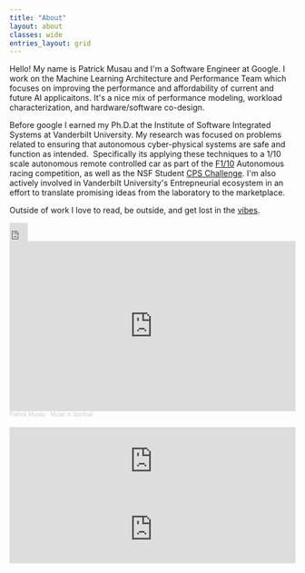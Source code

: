 ```yaml
---
title: "About"
layout: about
classes: wide
entries_layout: grid
---
```



Hello! My name is Patrick Musau and I'm a Software Engineer at Google. I work on the Machine Learning Architecture and Performance Team which focuses on improving the performance and affordability of current and future AI applicaitons. It's a nice mix of performance modeling, workload characterization, and hardware/software co-design. 

Before google I earned my Ph.D.at the Institute of Software Integrated Systems at Vanderbilt University. My research was focused on problems related to ensuring that autonomous cyber-physical systems are safe and function as intended.  Specifically its applying these techniques to a 1/10 scale autonomous remote controlled car as part of the [F1/10](http://f1tenth.org/) Autonomous racing competition, as well as the NSF Student [CPS Challenge](https://cps-vo.org/group/CPSchallenge). I'm also actively involved in Vanderbilt University's Entrepneurial ecosystem in an effort to translate promising ideas from the laboratory to the marketplace. 

Outside of work I love to read, be outside, and get lost in the [vibes](https://soundcloud.com/patrick-musau). 
<iframe allowtransparency="true" scrolling="no" frameborder="no" src="https://w.soundcloud.com/icon/?url=http%3A%2F%2Fsoundcloud.com%2Fpatrick-musau&color=orange_white&size=32" style="width: 32px; height: 32px;"></iframe>


<iframe width="100%" height="300" scrolling="no" frameborder="no" allow="autoplay" src="https://w.soundcloud.com/player/?url=https%3A//api.soundcloud.com/tracks/875500816&color=%23ff5500&auto_play=false&hide_related=false&show_comments=true&show_user=true&show_reposts=false&show_teaser=true&visual=true"></iframe><div style="font-size: 10px; color: #cccccc;line-break: anywhere;word-break: normal;overflow: hidden;white-space: nowrap;text-overflow: ellipsis; font-family: Interstate,Lucida Grande,Lucida Sans Unicode,Lucida Sans,Garuda,Verdana,Tahoma,sans-serif;font-weight: 100;"><a href="https://soundcloud.com/patrick-musau" title="Patrick Musau" target="_blank" style="color: #cccccc; text-decoration: none;">Patrick Musau</a> · <a href="https://soundcloud.com/patrick-musau/music-is-spiritual" title="Music is Spiritual" target="_blank" style="color: #cccccc; text-decoration: none;">Music is Spiritual</a></div>
<br/>
<iframe width="100%" height="120" src="https://www.mixcloud.com/widget/iframe/?hide_cover=1&feed=%2Fmusaup%2Fcheza-tu%2F" frameborder="0" ></iframe>
<br/>
<iframe width="100%" height="120" src="https://www.mixcloud.com/widget/iframe/?hide_cover=1&feed=%2Fmusaup%2Fmikey%2F" frameborder="0" ></iframe>
